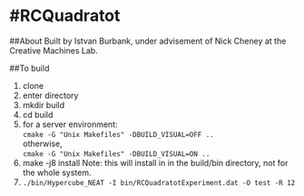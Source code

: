 #RCQuadratot
===========

##About
Built by Istvan Burbank, under advisement of Nick Cheney at the Creative Machines Lab.

##To build
1. clone
2. enter directory
3. mkdir build
4. cd build
5. for a server environment:  
  `cmake -G "Unix Makefiles" -DBUILD_VISUAL=OFF ..`  
   otherwise,  
  `cmake -G "Unix Makefiles" -DBUILD_VISUAL=ON ..`
6. make -j8 install
      Note: this will install in in the build/bin directory, not for the whole system.
7. `./bin/Hypercube_NEAT -I bin/RCQuadratotExperiment.dat -O test -R 12`
